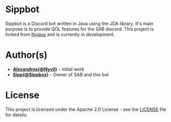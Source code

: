# Sippbot
Sippbot is a Discord bot written in Java using the JDA library.
It's main purpose is to provide QOL features for the SAB discord.
This project is forked from [Nyjava](https://github.com/Nyvil/Nyjava) and is currently in development.

# Author(s)
* **[Alexandros(@Nyvil)](https://github.com/Nyvil)** - initial work
* **[Sipp(@Sippbox)](https://github.com/Sippbox)** - Owner of SAB and this bot

# License
This project is licensed under the Apache 2.0 License - see the [LICENSE](https://github.com/Nyvil/Nyjava/blob/stable/LICENSE) file for details.
